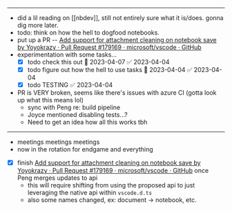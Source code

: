 

--- 
- did a lil reading on [[nbdev]], still not entirely sure what it is/does. gonna dig more later.
- todo: think on how the hell to dogfood notebooks.
- put up a PR -- [Add support for attachment cleaning on notebook save by Yoyokrazy · Pull Request #179169 · microsoft/vscode · GitHub](https://github.com/microsoft/vscode/pull/179169)
- experimentation with some tasks...
	- [x] todo check this out 📅 2023-04-07 ✅ 2023-04-04
	- [x] todo figure out how the hell to use tasks 📅 2023-04-04 ✅ 2023-04-04
	- [x] todo TESTING ✅ 2023-04-04
- PR is VERY broken, seems like there's issues with azure CI (gotta look up what this means lol) 
	- sync with Peng re: build pipeline
	- Joyce mentioned disabling tests...? 
	- Need to get an idea how all this works tbh

--- 
- meetings meetings meetings
- now in the rotation for endgame and everything 
- [x] finish [Add support for attachment cleaning on notebook save by Yoyokrazy · Pull Request #179169 · microsoft/vscode · GitHub](https://github.com/microsoft/vscode/pull/179169) once Peng merges updates to api
	- this will require shifting from using the proposed api to just leveraging the native api within `vscode.d.ts` 
	- also some  names changed, ex: document -> notebook, etc.